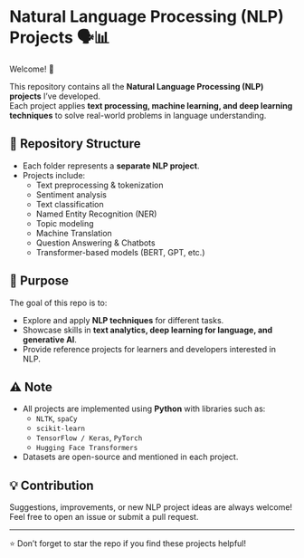 # Natural Language Processing (NLP) Projects 🗣️📊  

Welcome! 👋  

This repository contains all the **Natural Language Processing (NLP) projects** I’ve developed.  
Each project applies **text processing, machine learning, and deep learning techniques** to solve real-world problems in language understanding.  

## 📂 Repository Structure  
- Each folder represents a **separate NLP project**.  
- Projects include:  
  - Text preprocessing & tokenization  
  - Sentiment analysis  
  - Text classification  
  - Named Entity Recognition (NER)  
  - Topic modeling  
  - Machine Translation  
  - Question Answering & Chatbots  
  - Transformer-based models (BERT, GPT, etc.)  

## 🎯 Purpose  
The goal of this repo is to:  
- Explore and apply **NLP techniques** for different tasks.  
- Showcase skills in **text analytics, deep learning for language, and generative AI**.  
- Provide reference projects for learners and developers interested in NLP.  

## ⚠️ Note  
- All projects are implemented using **Python** with libraries such as:  
  - `NLTK`, `spaCy`  
  - `scikit-learn`  
  - `TensorFlow / Keras`, `PyTorch`  
  - `Hugging Face Transformers`  
- Datasets are open-source and mentioned in each project.  

## 💡 Contribution  
Suggestions, improvements, or new NLP project ideas are always welcome!  
Feel free to open an issue or submit a pull request.  

---  

⭐ Don’t forget to star the repo if you find these projects helpful!  
